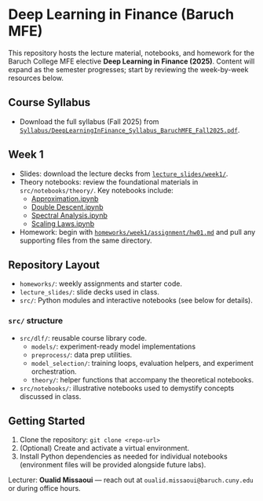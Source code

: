 # Deep Learning in Finance (Baruch MFE)

This repository hosts the lecture material, notebooks, and homework for the Baruch College MFE elective **Deep Learning in Finance (2025)**. Content will expand as the semester progresses; start by reviewing the week-by-week resources below.

## Course Syllabus
- Download the full syllabus (Fall 2025) from [`Syllabus/DeepLearningInFinance_Syllabus_BaruchMFE_Fall2025.pdf`](Syllabus/DeepLearningInFinance_Syllabus_BaruchMFE_Fall2025.pdf).

## Week 1
- Slides: download the lecture decks from [`lecture_slides/week1/`](lecture_slides/week1/).
- Theory notebooks: review the foundational materials in `src/notebooks/theory/`. Key notebooks include:
  - [Approximation.ipynb](src/notebooks/theory/approximation.ipynb)
  - [Double Descent.ipynb](src/notebooks/theory/double_descent.ipynb)
  - [Spectral Analysis.ipynb](src/notebooks/theory/spectral_analysis.ipynb)
  - [Scaling Laws.ipynb](src/notebooks/theory/scaling_laws.ipynb)  
- Homework: begin with [`homeworks/week1/assignment/hw01.md`](homeworks/week1/assignment/hw01.md) and pull any supporting files from the same directory.

## Repository Layout
- `homeworks/`: weekly assignments and starter code.
- `lecture_slides/`: slide decks used in class.
- `src/`: Python modules and interactive notebooks (see below for details).

### `src/` structure
- `src/dlf/`: reusable course library code.
  - `models/`: experiment-ready model implementations  
  - `preprocess/`: data prep utilities.
  - `model_selection/`: training loops, evaluation helpers, and experiment orchestration.
  - `theory/`: helper functions that accompany the theoretical notebooks.
- `src/notebooks/`: illustrative notebooks used to demystify concepts discussed in class.

## Getting Started
1. Clone the repository: `git clone <repo-url>`
2. (Optional) Create and activate a virtual environment.
3. Install Python dependencies as needed for individual notebooks (environment files will be provided alongside future labs).

Lecturer: **Oualid Missaoui** — reach out at `oualid.missaoui@baruch.cuny.edu` or during office hours.
